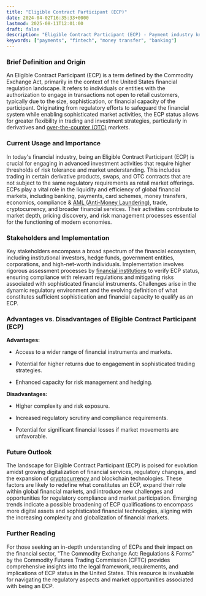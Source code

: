 ```yaml
---
title: "Eligible Contract Participant (ECP)"
date: 2024-04-02T16:35:33+0000
lastmod: 2025-08-11T12:01:00
draft: false
description: "Eligible Contract Participant (ECP) - Payment industry knowledge and insights"
keywords: ["payments", "fintech", "money transfer", "banking"]
---
```


### Brief Definition and Origin

An Eligible Contract Participant (ECP) is a term defined by the Commodity Exchange Act, primarily in the context of the United States financial regulation landscape. It refers to individuals or entities with the authorization to engage in transactions not open to retail customers, typically due to the size, sophistication, or financial capacity of the participant. Originating from regulatory efforts to safeguard the financial system while enabling sophisticated market activities, the ECP status allows for greater flexibility in trading and investment strategies, particularly in derivatives and [over-the-counter (OTC)](https://faisalkhanllc.xyz/resources/payments-wiki/o/over-the-counter-otc/) markets.

### Current Usage and Importance

In today's financial industry, being an Eligible Contract Participant (ECP) is crucial for engaging in advanced investment activities that require higher thresholds of risk tolerance and market understanding. This includes trading in certain derivative products, swaps, and OTC contracts that are not subject to the same regulatory requirements as retail market offerings. ECPs play a vital role in the liquidity and efficiency of global financial markets, including banking, payments, card schemes, money transfers, economics, compliance & [AML (Anti-Money Laundering)](https://faisalkhanllc.xyz/resources/payments-wiki/a/anti-money-laundering-aml/), trade, cryptocurrency, and broader financial services. Their activities contribute to market depth, pricing discovery, and risk management processes essential for the functioning of modern economies.

### Stakeholders and Implementation

Key stakeholders encompass a broad spectrum of the financial ecosystem, including institutional investors, hedge funds, government entities, corporations, and high-net-worth individuals. Implementation involves rigorous assessment processes by [financial institutions](https://faisalkhanllc.xyz/resources/payments-wiki/f/financial-institution-fi/) to verify ECP status, ensuring compliance with relevant regulations and mitigating risks associated with sophisticated financial instruments. Challenges arise in the dynamic regulatory environment and the evolving definition of what constitutes sufficient sophistication and financial capacity to qualify as an ECP.

### Advantages vs. Disadvantages of Eligible Contract Participant (ECP)

**Advantages:**

- Access to a wider range of financial instruments and markets.

- Potential for higher returns due to engagement in sophisticated trading strategies.

- Enhanced capacity for risk management and hedging.

**Disadvantages:**

- Higher complexity and risk exposure.

- Increased regulatory scrutiny and compliance requirements.

- Potential for significant financial losses if market movements are unfavorable.

### Future Outlook

The landscape for Eligible Contract Participant (ECP) is poised for evolution amidst growing digitalization of financial services, regulatory changes, and the expansion of [cryptocurrency ](https://faisalkhanllc.xyz/resources/payments-wiki/c/cryptocurrency/)and blockchain technologies. These factors are likely to redefine what constitutes an ECP, expand their role within global financial markets, and introduce new challenges and opportunities for regulatory compliance and market participation. Emerging trends indicate a possible broadening of ECP qualifications to encompass more digital assets and sophisticated financial technologies, aligning with the increasing complexity and globalization of financial markets.

### Further Reading

For those seeking an in-depth understanding of ECPs and their impact on the financial sector, "The Commodity Exchange Act: Regulations & Forms" by the Commodity Futures Trading Commission (CFTC) provides comprehensive insights into the legal framework, requirements, and implications of ECP status in the United States. This resource is invaluable for navigating the regulatory aspects and market opportunities associated with being an ECP.